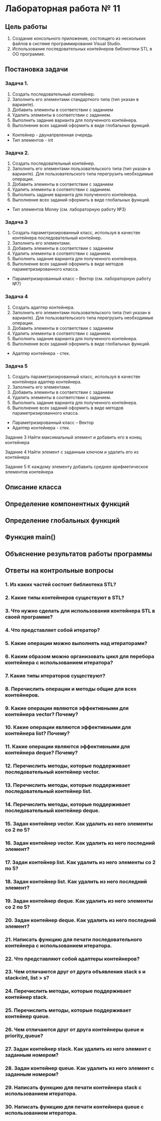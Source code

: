 # Лабораторная работа № 11

## Цель работы

1. Создание консольного приложения, состоящего из нескольких файлов в системе программирования Visual Studio.
2. Использование последовательных контейнеров библиотеки STL в ОО программе.

## Постановка задачи

### Задача 1.
1. Создать последовательный контейнер.
2. Заполнить его элементами стандартного типа (тип указан в варианте).
3. Добавить элементы в соответствии с заданием
4. Удалить элементы в соответствии с заданием.
5. Выполнить задание варианта для полученного контейнера.
6. Выполнение всех заданий оформить в виде глобальных функций.

- Контейнер - двунапрвленная очередь
- Тип элементов - int

### Задача 2.
1. Создать последовательный контейнер.
2. Заполнить его элементами пользовательского типа (тип указан в варианте). Для пользовательского типа перегрузить необходимые операции.
3. Добавить элементы в соответствии с заданием
4. Удалить элементы в соответствии с заданием.
5. Выполнить задание варианта для полученного контейнера.
6. Выполнение всех заданий оформить в виде глобальных функций.

- Тип элементов Money (см. лабораторную работу №3)

### Задача 3
1. Создать параметризированный класс, используя в качестве контейнера последовательный контейнер.
2. Заполнить его элементами.
3. Добавить элементы в соответствии с заданием
4. Удалить элементы в соответствии с заданием.
5. Выполнить задание варианта для полученного контейнера.
6. Выполнение всех заданий оформить в виде методов параметризированного класса.

- Параметризированный класс – Вектор (см. лабораторную работу №7)

### Задача 4
1. Создать адаптер контейнера.
2. Заполнить его элементами пользовательского типа (тип указан в варианте). Для
пользовательского типа перегрузить необходимые операции.
3. Добавить элементы в соответствии с заданием
4. Удалить элементы в соответствии с заданием.
5. Выполнить задание варианта для полученного контейнера.
6. Выполнение всех заданий оформить в виде глобальных функций.

- Адаптер контейнера - стек.

### Задача 5
1. Создать параметризированный класс, используя в качестве контейнера адаптер
контейнера.
2. Заполнить его элементами.
3. Добавить элементы в соответствии с заданием
4. Удалить элементы в соответствии с заданием.
5. Выполнить задание варианта для полученного контейнера.
6. Выполнение всех заданий оформить в виде методов параметризированного
класса.

- Параметризированный класс – Вектор
- Адаптер контейнера - стек.

Задание 3
Найти максимальный элемент и добавить его в конец контейнера

Задание 4 
Найти элемент с заданным ключом и удалить его из контейнера

Задание 5
К каждому элементу добавить среднее арифметическое элементов контейнера

## Описание класса

## Определение компонентных функций

## Определение глобальных функций

## Функция main()

## Объяснение результатов работы программы

## Ответы на контрольные вопросы

### 1. Из каких частей состоит библиотека STL?
### 2. Какие типы контейнеров существуют в STL?
### 3. Что нужно сделать для использования контейнера STL в своей программе?
### 4. Что представляет собой итератор?
### 5. Какие операции можно выполнять над итераторами?
### 6. Каким образом можно организовать цикл для перебора контейнера с использованием итератора?
### 7. Какие типы итераторов существуют?
### 8. Перечислить операции и методы общие для всех контейнеров.
### 9. Какие операции являются эффективными для контейнера vector? Почему?
### 10. Какие операции являются эффективными для контейнера list? Почему?
### 11. Какие операции являются эффективными для контейнера deque? Почему?
### 12. Перечислить методы, которые поддерживает последовательный контейнер vector.
### 13. Перечислить методы, которые поддерживает последовательный контейнер list.
### 14. Перечислить методы, которые поддерживает последовательный контейнер deque.
### 15. Задан контейнер vector. Как удалить из него элементы со 2 по 5?
### 16. Задан контейнер vector. Как удалить из него последний элемент?
### 17. Задан контейнер list. Как удалить из него элементы со 2 по 5?
### 18. Задан контейнер list. Как удалить из него последний элемент?
### 19. Задан контейнер deque. Как удалить из него элементы со 2 по 5?
### 20. Задан контейнер deque. Как удалить из него последний элемент?
### 21. Написать функцию для печати последовательного контейнера с использованием итератора.
### 22. Что представляют собой адаптеры контейнеров?
### 23. Чем отличаются друг от друга объявления stack<int> s и stack<int, list<int> > s?
### 24. Перечислить методы, которые поддерживает контейнер stack.
### 25. Перечислить методы, которые поддерживает контейнер queue.
### 26. Чем отличаются друг от друга контейнеры queue и priority_queue?
### 27. Задан контейнер stack. Как удалить из него элемент с заданным номером?
### 28. Задан контейнер queue. Как удалить из него элемент с заданным номером?
### 29. Написать функцию для печати контейнера stack с использованием итератора.
### 30. Написать функцию для печати контейнера queue с использованием итератора.